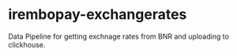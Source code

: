 # irembopay-exchangerates
Data Pipeline for getting exchnage rates from BNR and uploading to clickhouse.